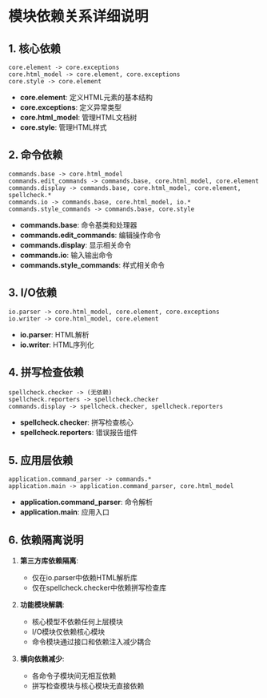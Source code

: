 # 模块依赖关系详细说明

## 1. 核心依赖

```
core.element -> core.exceptions
core.html_model -> core.element, core.exceptions
core.style -> core.element
```

- **core.element**: 定义HTML元素的基本结构
- **core.exceptions**: 定义异常类型
- **core.html_model**: 管理HTML文档树
- **core.style**: 管理HTML样式

## 2. 命令依赖

```
commands.base -> core.html_model
commands.edit_commands -> commands.base, core.html_model, core.element
commands.display -> commands.base, core.html_model, core.element, spellcheck.*
commands.io -> commands.base, core.html_model, io.*
commands.style_commands -> commands.base, core.style
```

- **commands.base**: 命令基类和处理器
- **commands.edit_commands**: 编辑操作命令
- **commands.display**: 显示相关命令
- **commands.io**: 输入输出命令
- **commands.style_commands**: 样式相关命令

## 3. I/O依赖

```
io.parser -> core.html_model, core.element, core.exceptions
io.writer -> core.html_model, core.element
```

- **io.parser**: HTML解析
- **io.writer**: HTML序列化

## 4. 拼写检查依赖

```
spellcheck.checker -> (无依赖)
spellcheck.reporters -> spellcheck.checker
commands.display -> spellcheck.checker, spellcheck.reporters
```

- **spellcheck.checker**: 拼写检查核心
- **spellcheck.reporters**: 错误报告组件

## 5. 应用层依赖

```
application.command_parser -> commands.*
application.main -> application.command_parser, core.html_model
```

- **application.command_parser**: 命令解析
- **application.main**: 应用入口

## 6. 依赖隔离说明

1. **第三方库依赖隔离**:
   - 仅在io.parser中依赖HTML解析库
   - 仅在spellcheck.checker中依赖拼写检查库

2. **功能模块解耦**:
   - 核心模型不依赖任何上层模块
   - I/O模块仅依赖核心模块
   - 命令模块通过接口和依赖注入减少耦合

3. **横向依赖减少**:
   - 各命令子模块间无相互依赖
   - 拼写检查模块与核心模块无直接依赖
